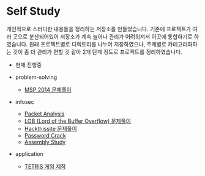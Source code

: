 # Self Study

개인적으로 스터디한 내용들을 정리하는 저장소를 만들었습니다. 기존에 프로젝트가 여러 곳으로 분산되어있어 저장소가 계속 늘어나 관리가 어려워져서 이곳에 통합하기로 하였습니다. 원래 프로젝트별로 디렉토리를 나누어 저장하였으나, 주제별로 카테고리화하는 것이 좀 더 관리가 편할 것 같아 2개 단계 정도로 프로젝트를 정리하였습니다.

- 현재 진행중

- problem-solving
  + [MSP 2014 문제풀이](https://github.com/akagaeng/self-study/blob/master/problem-solving/MSP-2014/msp2014.md)

- infosec
  + [Packet Analysis](https://github.com/akagaeng/self-study/blob/master/infosec/PacketAnalysis/packet-analysis.md)
  + [LOB (Lord of the Buffer Overflow) 문제풀이](https://github.com/akagaeng/self-study/blob/master/infosec/LOB/lob.md)
  + [Hackthissite 문제풀이](https://github.com/akagaeng/self-study/blob/master/infosec/Hackthissite/hackthissite.md)
  + [Password Crack](https://github.com/akagaeng/self-study/blob/master/infosec/Password-Crack/password-crack.md)
  + [Assembly Study](https://github.com/akagaeng/self-study/blob/master/infosec/AssemblyStudy/assembly.md)

- application
  + [TETRIS 게임 제작](https://github.com/akagaeng/self-study/blob/master/application/Tetris/tetris.md)


